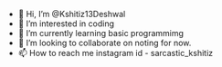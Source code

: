 - 👋 Hi, I’m @Kshitiz13Deshwal
- 👀 I’m interested in coding
- 🌱 I’m currently learning basic programmimg
- 💞️ I’m looking to collaborate on noting for now.
- 📫 How to reach me instagram id - sarcastic_kshitiz

<!---
Kshitiz13Deshwal/Kshitiz13Deshwal is a ✨ special ✨ repository because its `README.md` (this file) appears on your GitHub profile.
You can click the Preview link to take a look at your changes.
--->
